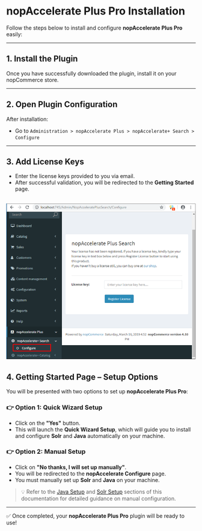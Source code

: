 # nopAccelerate Plus Pro Installation

Follow the steps below to install and configure **nopAccelerate Plus Pro** easily:

---

## 1. Install the Plugin

Once you have successfully downloaded the plugin, install it on your nopCommerce store.

---

## 2. Open Plugin Configuration

After installation:

- Go to `Administration > nopAccelerate Plus > nopAccelerate+ Search > Configure`

---

## 3. Add License Keys

- Enter the license keys provided to you via email.
- After successful validation, you will be redirected to the **Getting Started** page.

![License Key Configuration](images/license-config.png)
---

## 4. Getting Started Page – Setup Options

You will be presented with two options to set up **nopAccelerate Plus Pro**:

### 👉 Option 1: Quick Wizard Setup

- Click on the **"Yes"** button.
- This will launch the **Quick Wizard Setup**, which will guide you to install and configure **Solr** and **Java** automatically on your machine.

### 👉 Option 2: Manual Setup

- Click on **"No thanks, I will set up manually"**.
- You will be redirected to the **nopAccelerate Configure** page.
- You must manually set up **Solr** and **Java** on your machine.

> 💡 Refer to the [Java Setup](../java-setup.md) and [Solr Setup](../solr-setup/what-is-solr.md) sections of this documentation for detailed guidance on manual configuration.

---

✅ Once completed, your **nopAccelerate Plus Pro** plugin will be ready to use!

